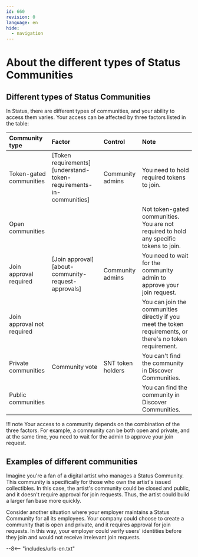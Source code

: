 ```yaml
---
id: 660
revision: 0
language: en
hide:
  - navigation
---
```


# About the different types of Status Communities

## Different types of Status Communities

In Status, there are different types of communities, and your ability to access them varies. Your access can be affected by three factors listed in the table:

| Community type | Factor | Control | Note |
|:---|:---|:---|:---|
| Token-gated communities | [Token requirements][understand-token-requirements-in-communities] | Community admins | You need to hold required tokens to join. |
| Open communities | | | Not token-gated communities. You are not required to hold any specific tokens to join.|
| Join approval required | [Join approval][about-community-request-approvals] | Community admins | You need to wait for the community admin to approve your join request. |
| Join approval not required | | | You can join the communities directly if you meet the token requirements, or there's no token requirement. |
| Private communities | Community vote | SNT token holders | You can't find the community in Discover Communities. |
| Public communities | | | You can find the community in Discover Communities. |

!!! note
    Your access to a community depends on the combination of the three factors. For example, a community can be both open and private, and at the same time, you need to wait for the admin to approve your join request.

## Examples of different communities

Imagine you're a fan of a digital artist who manages a Status Community. This community is specifically for those who own the artist's issued collectibles. In this case, the artist's community could be closed and public, and it doesn't require approval for join requests. Thus, the artist could build a larger fan base more quickly.

Consider another situation where your employer maintains a Status Community for all its employees. Your company could choose to create a community that is open and private, and it requires approval for join requests. In this way, your employer could verify users' identities before they join and would not receive irrelevant join requests.

--8<-- "includes/urls-en.txt"
